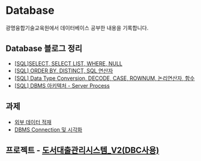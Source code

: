 
# Database
광명융합기술교육원에서 데이터베이스 공부한 내용을 기록합니다.

## Database 블로그 정리
* [[SQL]SELECT, SELECT LIST, WHERE, NULL](https://keydi.tistory.com/123)
* [[SQL] ORDER BY, DISTINCT, SQL 연산자](https://keydi.tistory.com/124)
* [[SQL] Data Type Conversion, DECODE, CASE, ROWNUM, 논리연산자, 함수](https://keydi.tistory.com/125)
* [[SQL] DBMS 아키텍처 - Server Process](https://keydi.tistory.com/126)

## 과제
* [외부 데이터 적재](https://github.com/pkd98/Poly-tech/tree/master/Database/%EC%A3%BC%EB%A7%90%EA%B3%BC%EC%A0%9C/01)
* [DBMS Connection 및 시각화](https://github.com/pkd98/Poly-tech/tree/master/Database/%EC%A3%BC%EB%A7%90%EA%B3%BC%EC%A0%9C/02)

## 프로젝트 - [도서대출관리시스템_V2(DBC사용)](https://github.com/pkd98/Poly-tech/tree/master/Database/practice/%5B%EC%B5%9C%EC%A2%85%EA%B3%BC%EC%A0%9C%5D%EB%8F%84%EC%84%9C%EB%8C%80%EC%B6%9C%EA%B4%80%EB%A6%AC%EC%8B%9C%EC%8A%A4%ED%85%9C-V2)